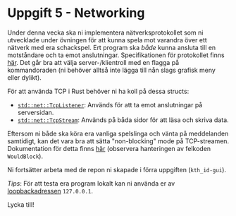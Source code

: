 # Uppgift 5 - Networking

Under denna vecka ska ni implementera nätverksprotokollet som ni utvecklade
under övningen för att kunna spela mot varandra över ett nätverk med era
schackspel. Ert program ska *både* kunna ansluta till en motståndare och ta emot
anslutningar. Specifikationen för protokollet finns [här](https://github.com/INDA25PlusPlus/chesstp-spec).
Det går bra att välja server-/klientroll med en flagga på kommandoraden (ni behöver
alltså inte lägga till nån slags grafisk meny eller dylikt).


För att använda TCP i Rust behöver ni ha koll på dessa structs:
* [`std::net::TcpListener`](https://doc.rust-lang.org/std/net/struct.TcpListener.html):
  Används för att ta emot anslutningar på serversidan.
* [`std::net::TcpStream`](https://doc.rust-lang.org/std/net/struct.TcpStream.html):
  Används på båda sidor för att läsa och skriva data.


Eftersom ni både ska köra era vanliga spelslinga och
vänta på meddelanden samtidigt, kan det vara bra att
sätta "non-blocking" mode på TCP-streamen. Dokumentation
för detta finns [här](https://doc.rust-lang.org/std/net/struct.TcpStream.html#method.set_nonblocking)
(observera hanteringen av felkoden `WouldBlock`).


Ni fortsätter arbeta med de repon ni skapade i förra uppgiften (`kth_id-gui`).


*Tips*: För att testa era program lokalt kan ni använda er av
[loopbackadressen](https://en.wikipedia.org/wiki/Localhost#Loopback) `127.0.0.1`.


Lycka till!
